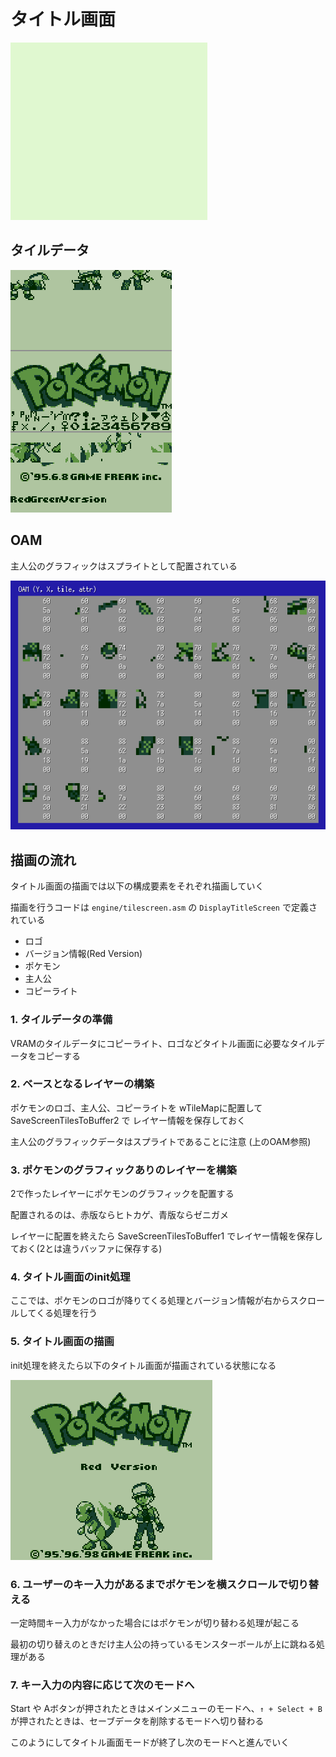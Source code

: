 # タイトル画面

![titlescreen_gif](image/titlescreen/titlescreen.gif)

## タイルデータ

![tiledata](image/titlescreen/tile_data.png)

## OAM

主人公のグラフィックはスプライトとして配置されている

![oam](image/titlescreen/oam.png)

## 描画の流れ

タイトル画面の描画では以下の構成要素をそれぞれ描画していく

描画を行うコードは `engine/tilescreen.asm` の `DisplayTitleScreen` で定義されている

- ロゴ
- バージョン情報(Red Version)
- ポケモン
- 主人公
- コピーライト

### 1. タイルデータの準備

VRAMのタイルデータにコピーライト、ロゴなどタイトル画面に必要なタイルデータをコピーする

### 2. ベースとなるレイヤーの構築

ポケモンのロゴ、主人公、コピーライトを wTileMapに配置して SaveScreenTilesToBuffer2 で レイヤー情報を保存しておく

主人公のグラフィックデータはスプライトであることに注意 (上のOAM参照)

### 3. ポケモンのグラフィックありのレイヤーを構築

2で作ったレイヤーにポケモンのグラフィックを配置する

配置されるのは、赤版ならヒトカゲ、青版ならゼニガメ

レイヤーに配置を終えたら SaveScreenTilesToBuffer1 でレイヤー情報を保存しておく(2とは違うバッファに保存する)

### 4. タイトル画面のinit処理

ここでは、ポケモンのロゴが降りてくる処理とバージョン情報が右からスクロールしてくる処理を行う

### 5. タイトル画面の描画

init処理を終えたら以下のタイトル画面が描画されている状態になる

![titlescreen](image/titlescreen/titlescreen.png)

### 6. ユーザーのキー入力があるまでポケモンを横スクロールで切り替える

一定時間キー入力がなかった場合にはポケモンが切り替わる処理が起こる

最初の切り替えのときだけ主人公の持っているモンスターボールが上に跳ねる処理がある

### 7. キー入力の内容に応じて次のモードへ

Start や Aボタンが押されたときはメインメニューのモードへ、`↑ + Select + B` が押されたときは、セーブデータを削除するモードへ切り替わる

このようにしてタイトル画面モードが終了し次のモードへと進んでいく
